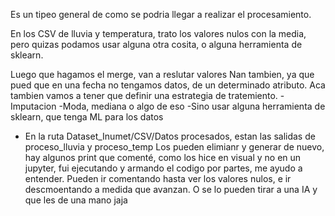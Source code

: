 Es un tipeo general de como se podria llegar a realizar el procesamiento.

En los CSV de lluvia y temperatura, trato los valores nulos con la media, pero quizas podamos usar alguna otra cosita, o alguna herramienta de sklearn.

Luego que hagamos el merge, van a reslutar valores Nan tambien, ya que pued que en una fecha no tengamos datos, de un determinado atributo. Aca tambien vamos a tener que definir una estrategia de tratemiento.
-Imputacion
-Moda, mediana o algo de eso
-Sino usar alguna herramienta de sklearn, que tenga ML para los datos

- En la ruta Dataset_Inumet/CSV/Datos procesados, estan las salidas de proceso_lluvia y proceso_temp
Los pueden elimianr y generar de nuevo, hay algunos print que comenté, como los hice en visual y no en un jupyter, fui ejecutando y armando el codigo por partes, me ayudo a entender. Pueden ir comentando hasta ver los valores nulos, e ir descmoentando a medida que avanzan. 
O se lo pueden tirar a una IA y que les de una mano jaja